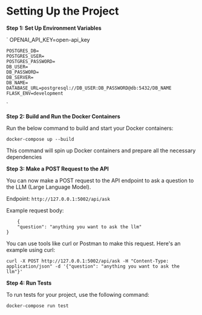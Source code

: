 # Setting Up the Project


**Step 1: Set Up Environment Variables**

`
    OPENAI_API_KEY=open-api_key

    POSTGRES_DB=
    POSTGRES_USER=
    POSTGRES_PASSWORD=
    DB_USER=
    DB_PASSWORD=
    DB_SERVER=
    DB_NAME=
    DATABASE_URL=postgresql://DB_USER:DB_PASSWORD@db:5432/DB_NAME
    FLASK_ENV=development

`



**Step 2: Build and Run the Docker Containers**

Run the below command to build and start your Docker containers:

`docker-compose up --build`

This command will spin up Docker containers and prepare all the necessary dependencies




**Step 3: Make a POST Request to the API**

You can now make a POST request to the API endpoint to ask a question to the LLM (Large Language Model).

Endpoint: `http://127.0.0.1:5002/api/ask`

Example request body:

```
    {
    "question": "anything you want to ask the llm"
}

```

You can use tools like curl or Postman to make this request. Here's an example using curl:

`
    curl -X POST http://127.0.0.1:5002/api/ask -H "Content-Type: application/json" -d '{"question": "anything you want to ask the llm"}'
`



**Step 4: Run Tests**

To run tests for your project, use the following command:

  `docker-compose run test`